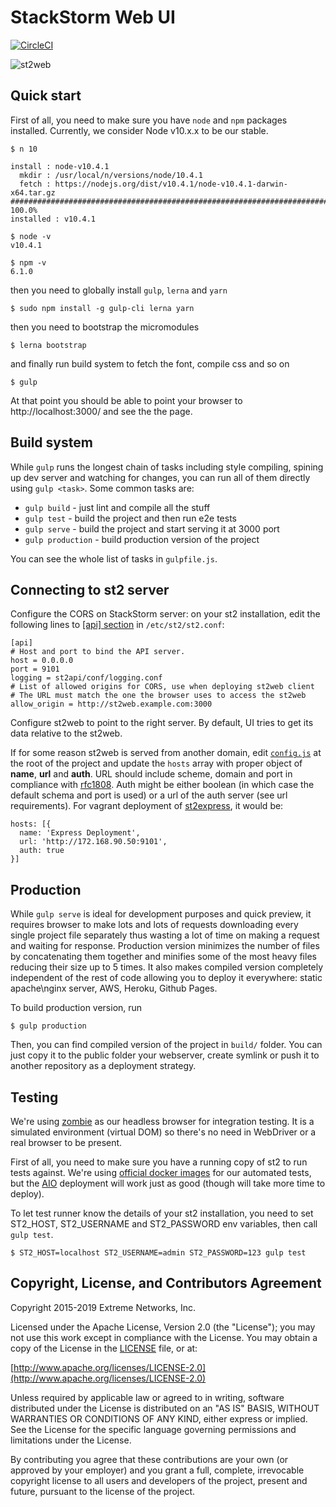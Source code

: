 StackStorm Web UI
=================

[![CircleCI](https://circleci.com/gh/StackStorm/st2web.svg?style=shield&circle-token=:circle-token)](https://circleci.com/gh/StackStorm/st2web)

![st2web](https://user-images.githubusercontent.com/1357357/41534974-bdd8e768-732a-11e8-9ab1-7afcaf29ad23.png)


Quick start
-----------

First of all, you need to make sure you have `node` and `npm` packages installed. Currently, we consider Node v10.x.x to be our stable.

```shell
$ n 10

install : node-v10.4.1
  mkdir : /usr/local/n/versions/node/10.4.1
  fetch : https://nodejs.org/dist/v10.4.1/node-v10.4.1-darwin-x64.tar.gz
######################################################################## 100.0%
installed : v10.4.1

$ node -v
v10.4.1

$ npm -v
6.1.0
```

then you need to globally install `gulp`, `lerna` and `yarn`

```shell
$ sudo npm install -g gulp-cli lerna yarn
```

then you need to bootstrap the micromodules

```shell
$ lerna bootstrap
```

and finally run build system to fetch the font, compile css and so on

```shell
$ gulp
```

At that point you should be able to point your browser to http://localhost:3000/ and see the the page.

Build system
------------

While `gulp` runs the longest chain of tasks including style compiling, spining up dev server and watching for changes, you can run all of them directly using `gulp <task>`. Some common tasks are:
 - `gulp build` - just lint and compile all the stuff
 - `gulp test` - build the project and then run e2e tests
 - `gulp serve` - build the project and start serving it at 3000 port
 - `gulp production` - build production version of the project

You can see the whole list of tasks in `gulpfile.js`.

Connecting to st2 server
-------------------------
Configure the CORS on StackStorm server: on your st2 installation, edit the following lines to [[api] section](https://github.com/StackStorm/st2/blob/master/conf/st2.prod.conf#L3-L10) in `/etc/st2/st2.conf`:

    [api]
    # Host and port to bind the API server.
    host = 0.0.0.0
    port = 9101
    logging = st2api/conf/logging.conf
    # List of allowed origins for CORS, use when deploying st2web client
    # The URL must match the one the browser uses to access the st2web
    allow_origin = http://st2web.example.com:3000

Configure st2web to point to the right server. By default, UI tries to get its data relative to the st2web.

If for some reason st2web is served from another domain, edit [`config.js`](./config.js) at the root of the project and update the `hosts` array with proper object of **name**, **url** and **auth**. URL should include scheme, domain and port in compliance with [rfc1808](http://tools.ietf.org/html/rfc1808.html). Auth might be either boolean (in which case the default schema and port is used) or a url of the auth server (see url requirements). For vagrant deployment of [st2express](https://github.com/StackStorm/st2express), it would be:

    hosts: [{
      name: 'Express Deployment',
      url: 'http://172.168.90.50:9101',
      auth: true
    }]

Production
----------
While `gulp serve` is ideal for development purposes and quick preview, it requires browser to make lots and lots of requests downloading every single project file separately thus wasting a lot of time on making a request and waiting for response. Production version minimizes the number of files by concatenating them together and minifies some of the most heavy files reducing their size up to 5 times. It also makes compiled version completely independent of the rest of code allowing you to deploy it everywhere: static apache\nginx server, AWS, Heroku, Github Pages.

To build production version, run

    $ gulp production

Then, you can find compiled version of the project in `build/` folder. You can just copy it to the public folder your webserver, create symlink or push it to another repository as a deployment strategy.


Testing
-------
We're using [zombie](https://github.com/assaf/zombie) as our headless browser for integration testing. It is a simulated environment (virtual DOM) so there's no need in WebDriver or a real browser to be present.

First of all, you need to make sure you have a running copy of st2 to run tests against. We're using [official docker images](https://github.com/stackstorm/st2-docker) for our automated tests, but the [AIO](https://docs.stackstorm.com/install/index.html) deployment will work just as good (though will take more time to deploy).

To let test runner know the details of your st2 installation, you need to set ST2_HOST, ST2_USERNAME and ST2_PASSWORD env variables, then call `gulp test`.

    $ ST2_HOST=localhost ST2_USERNAME=admin ST2_PASSWORD=123 gulp test

Copyright, License, and Contributors Agreement
----------------------------------------------

Copyright 2015-2019 Extreme Networks, Inc.

Licensed under the Apache License, Version 2.0 (the "License"); you may not use this work except in compliance with the License. You may obtain a copy of the License in the [LICENSE](LICENSE) file, or at:

[http://www.apache.org/licenses/LICENSE-2.0](http://www.apache.org/licenses/LICENSE-2.0)

Unless required by applicable law or agreed to in writing, software distributed under the License is distributed on an "AS IS" BASIS, WITHOUT WARRANTIES OR CONDITIONS OF ANY KIND, either express or implied. See the License for the specific language governing permissions and limitations under the License.

By contributing you agree that these contributions are your own (or approved by your employer) and you grant a full, complete, irrevocable copyright license to all users and developers of the project, present and future, pursuant to the license of the project.
